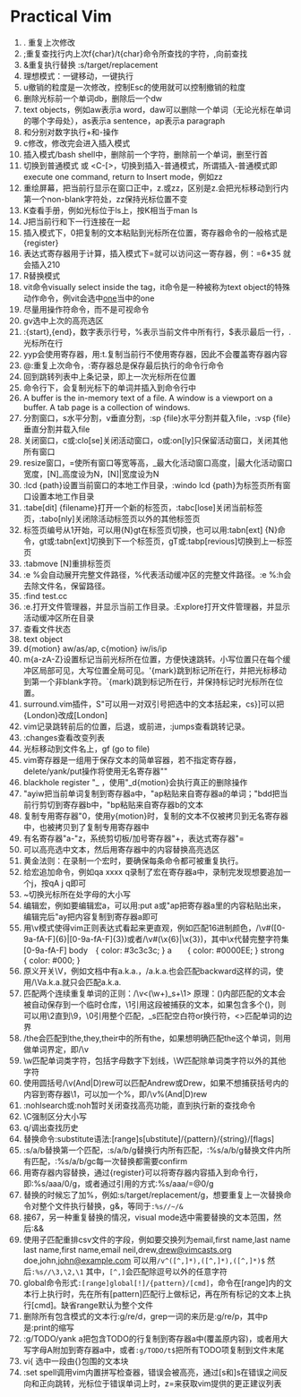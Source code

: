 # Practical Vim

1. . 重复上次修改
2. ;重复查找行内上次f{char}/t{char}命令所查找的字符，,向前查找
3. &重复执行替换  :s/target/replacement
4. 理想模式：一键移动，一键执行
5. u撤销的粒度是一次修改，控制Esc的使用就可以控制撤销的粒度
6. 删除光标前一个单词db，删除后一个dw
7. text objects，例如aw表示a word，daw可以删除一个单词（无论光标在单词的哪个字母处），as表示a sentence，ap表示a paragraph
8. <C-a>和<C-x>分别对数字执行+和-操作
9. c修改，修改完会进入插入模式
10. 插入模式/bash shell中，<C-h>删除前一个字符，<C-w>删除前一个单词，<C-u>删至行首
11. 切换到普通模式<Esc> 或 <C-[>，切换到插入-普通模式<C-o>，所谓插入-普通模式即execute one command, return to Insert mode，例如<C-o>zz
12. 重绘屏幕，把当前行显示在窗口正中，z.或zz，区别是z.会把光标移动到行内第一个non-blank字符处，zz保持光标位置不变
13. K查看手册，例如光标位于ls上，按K相当于man ls
14. J把当前行和下一行连接在一起
15. 插入模式下，<C-r>0把复制的文本粘贴到光标所在位置，寄存器命令的一般格式是<C-r>{register}
16. 表达式寄存器用于计算，插入模式下<C-r>=就可以访问这一寄存器，例：<C-r>=6*35<CR> 就会插入210
17. R替换模式
18. vit命令visually select inside the tag，it命令是一种被称为text
    object的特殊动作命令，例vit会选中<a href="#">one</a>当中的one
19. 尽量用操作符命令，而不是可视命令
20. gv选中上次的高亮选区
21. :{start},{end}，数字表示行号，\%表示当前文件中所有行，\$表示最后一行，.光标所在行
22. yyp会使用寄存器，用:t.复制当前行不使用寄存器，因此不会覆盖寄存器内容
23. @:重复上次命令，:寄存器总是保存最后执行的命令行命令
24. <C-o> 回到跳转列表中上条记录，即上一次光标所在位置
25. 命令行下，<C-r><C-w>会复制光标下的单词并插入到命令行中
26. A buffer is the in-memory text of a file. A window is a viewport on a buffer. A tab page is a collection of windows.
27. 分割窗口，<C-w>s水平分割，<C-w>v垂直分割，:sp {file}水平分割并载入file，:vsp
    {file}垂直分割并载入file
28. 关闭窗口，<C-w>c或:clo[se]关闭活动窗口，<C-w>o或:on[ly]只保留活动窗口，关闭其他所有窗口
29. resize窗口，<C-w>=使所有窗口等宽等高，<C-w>_最大化活动窗口高度，<C-w>|最大化活动窗口宽度，[N]<C-w>_高度设为N，[N]<C-w>|宽度设为N
30. :lcd {path}设置当前窗口的本地工作目录，:windo lcd {path}为标签页所有窗口设置本地工作目录
31. :tabe[dit] {filename}打开一个新的标签页，:tabc[lose]关闭当前标签页，:tabo[nly]关闭除活动标签页以外的其他标签页
32. 标签页编号从1开始，可以用{N}gt在标签页切换，也可以用:tabn[ext] {N}命令，gt或:tabn[ext]切换到下一个标签页，gT或:tabp[revious]切换到上一标签页
33. :tabmove [N]重排标签页
34. :e %<Tab>会自动展开完整文件路径，%代表活动缓冲区的完整文件路径。:e %:h<Tab>会去除文件名，保留路径。
35. :find test.cc
36. :e.打开文件管理器，并显示当前工作目录。:Explore打开文件管理器，并显示活动缓冲区所在目录
37. <C-g>查看文件状态
38. text object
39. d{motion} aw/as/ap, c{motion} iw/is/ip
40. m{a-zA-Z}设置标记当前光标所在位置，方便快速跳转。小写位置只在每个缓冲区局部可见，大写位置全局可见。'{mark}跳到标记所在行，并把光标移动到第一个非blank字符。`{mark}跳到标记所在行，并保持标记时光标所在位置。
41. surround.vim插件，S"可以用一对双引号把选中的文本括起来，cs}]可以把{London}改成[London]
42. vim记录跳转前后的位置，<C-o>后退，<C-i>或<Tab>前进，:jumps查看跳转记录。
43. :changes查看改变列表
44. 光标移动到文件名上，gf (go to file)
45. vim寄存器是一组用于保存文本的简单容器，若不指定寄存器，delete/yank/put操作将使用无名寄存器""
46. blackhole register "_ ，使用"_d{motion}会执行真正的删除操作
47. "ayiw把当前单词复制到寄存器a中，"ap粘贴来自寄存器a的单词；"bdd把当前行剪切到寄存器b中，"bp粘贴来自寄存器b的文本
48. 复制专用寄存器"0，使用y{motion}时，复制的文本不仅被拷贝到无名寄存器中，也被拷贝到了复制专用寄存器中
49. 有名寄存器"a-"z，系统剪切板/加号寄存器"+，表达式寄存器"=
50. 可以高亮选中文本，然后用寄存器中的内容替换高亮选区
51. 黄金法则：在录制一个宏时，要确保每条命令都可被重复执行。
52. 给宏追加命令，例如qa xxxx q录制了宏在寄存器a中，录制完发现想要追加一个j，按qA j q即可
53. ~切换光标所在处字母的大小写
54. 编辑宏，例如要编辑宏a，可以用:put a或"ap把寄存器a里的内容粘贴出来，编辑完后"ay把内容复制到寄存器a即可
55. 用\v模式使得vim正则表达式看起来更直观，例如匹配16进制颜色，/\v#([0-9a-fA-F]{6}|[0-9a-fA-F]{3})或者/\v#(\x{6}|\x{3})，其中\x代替完整字符集[0-9a-fA-F]
body　{ color: #3c3c3c; }
a　　{ color: #0000EE; }
strong　{ color: #000; }
56. 原义开关\V，例如文档中有a.k.a.，/a.k.a.也会匹配backward这样的词，使用/\Va.k.a.就只会匹配a.k.a.
57. 匹配两个连续重复单词的正则：/\v<(\w+)\_s+\1>
原理：()内部匹配的文本会被自动保存到一个临时仓库，\1引用这段被捕获的文本，如果包含多个()，则可以用\2直到\9，\0引用整个匹配，\_s匹配空白符or换行符，<>匹配单词的边界
58. /the<CR>会匹配到the,they,their中的所有the，如果想明确匹配the这个单词，则用<the>做单词界定，即/\v<the><CR>
59. \w匹配单词类字符，包括字母数字下划线，\W匹配除单词类字符以外的其他字符
60. 使用圆括号/\v(And|D)rew可以匹配Andrew或Drew，如果不想捕获括号内的内容到寄存器\1，可以加一个%，即/\v%(And|D)rew
61. :nohlsearch或:noh暂时关闭查找高亮功能，直到执行新的查找命令
62. \C强制区分大小写
63. q/调出查找历史
64. 替换命令:substitute语法:[range]s[ubstitute]/{pattern}/{string}/[flags]
65. :s/a/b替换第一个匹配，:s/a/b/g替换行内所有匹配，:%s/a/b/g替换文件内所有匹配，:%s/a/b/gc每一次替换都需要confirm
66. 用寄存器内容替换，通过<C-r>{register}可以将寄存器内容插入到命令行，即:%s/aaa/<C-r>0/g，或者通过引用的方式:%s/aaa/\=@0/g
67. 替换的时候忘了加%，例如:s/target/replacement/g，想要重复上一次替换命令对整个文件执行替换，g&，等同于`:%s//~/&` 
68. 接67，另一种重复替换的情况，visual mode选中需要替换的文本范围，然后:&&
69. 使用子匹配重排csv文件的字段，例如要交换列为email,first name,last name
last name,first name,email
neil,drew,drew@vimcasts.org
doe,john,john@example.com
可以用`/v^([^,]*),([^,]*),([^,]*)$`
然后`:%s//\3,\2,\1`
其中，`[^,]`会匹配除逗号以外的任意字符
70. global命令形式`:[range]global[!]/{pattern}/[cmd]`，命令在[range]内的文本行上执行时，先在所有[pattern]匹配行上做标记，再在所有标记的文本上执行[cmd]。缺省range默认为整个文件
71. 删除所有包含模式的文本行:g/re/d，grep一词的来历是:g/re/p，其中p是:print的缩写
72. :g/TODO/yank a把包含TODO的行复制到寄存器a中(覆盖原内容)，或者用大写字母A附加到寄存器a中，或者`:g/TODO/t$`把所有TODO项复制到文件末尾
73. vi{ 选中一段由{}包围的文本块
74. :set spell调用vim内置拼写检查器，错误会被高亮，通过[s和]s在错误之间反向和正向跳转，光标位于错误单词上时，z=来获取vim提供的更正建议列表
